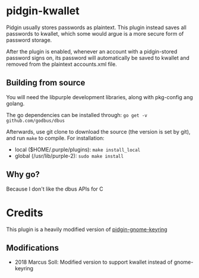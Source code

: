 # pidgin-kwallet

Pidgin usually stores passwords as plaintext. This plugin instead saves all
passwords to kwallet, which some would argue is a more secure form
of password storage.

After the plugin is enabled, whenever an account with a pidgin-stored password
signs on, its password will automatically be saved to kwallet and removed
from the plaintext accounts.xml file.

## Building from source
You will need the libpurple development libraries, along with
pkg-config ang golang.

The go dependencies can be installed through:
```go get -v github.com/godbus/dbus```

Afterwards, use git clone to download the source (the version is set by git),
and run ```make``` to compile. For installation:
 - local ($HOME/.purple/plugins): ```make install_local```
 - global (/usr/lib/purple-2): ```sudo make install```

## Why go?
Because I don't like the dbus APIs for C

# Credits
This plugin is a heavily modified version of [pidgin-gnome-keyring](https://github.com/aebrahim/pidgin-gnome-keyring)

## Modifications
- 2018 Marcus Soll: Modified version to support kwallet instead of gnome-keyring
